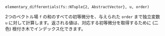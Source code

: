 ```
elementary_differentials(fs::NTuple{2, AbstractVector}, u, order)
```

2つのベクトル場 `f` の和のすべての初等微分を、与えられた `order` まで独立変数 `u` に対して計算します。返される値は、対応する初等微分を取得するために (二色) 根付き木でインデックス化できます。
